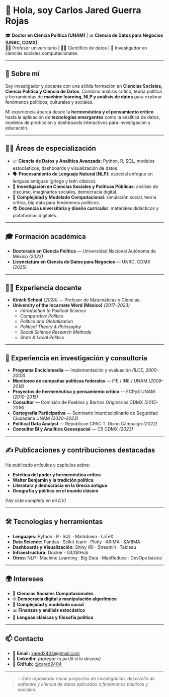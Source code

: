 # 👋 Hola, soy **Carlos Jared Guerra Rojas**

🎓 **Doctor en Ciencia Política (UNAM)** | 📊 **Ciencia de Datos para Negocios (UNRC, CDMX)**  
👨‍🏫 Profesor universitario | 🧑‍💻 Científico de datos | 🧠 Investigador en ciencias sociales computacionales

---

## 🚀 Sobre mí

Soy investigador y docente con una sólida formación en **Ciencias Sociales, Ciencia Política y Ciencia de Datos**. Combino análisis crítico, teoría política y herramientas de **machine learning, NLP y análisis de datos** para explorar fenómenos políticos, culturales y sociales.

Mi experiencia abarca desde la **hermenéutica y el pensamiento crítico** hasta la aplicación de **tecnologías emergentes** como la analítica de datos, modelos de predicción y dashboards interactivos para investigación y educación.

---

## 🧑‍💻 Áreas de especialización

- 📈 **Ciencia de Datos y Analítica Avanzada**: Python, R, SQL, modelos estocásticos, dashboards y visualización de datos.  
- 🗣️ **Procesamiento de Lenguaje Natural (NLP)**: especial enfoque en lenguas antiguas (griego y latín clásico).  
- 🧠 **Investigación en Ciencias Sociales y Políticas Públicas**: análisis de discurso, imaginarios sociales, democracia digital.  
- 🧩 **Complejidad y Modelado Computacional**: simulación social, teoría crítica, big data para fenómenos políticos.  
- 📚 **Docencia universitaria y diseño curricular**: materiales didácticos y plataformas digitales.

---

## 🎓 Formación académica

- **Doctorado en Ciencia Política** — Universidad Nacional Autónoma de México *(2023)*  
- **Licenciatura en Ciencia de Datos para Negocios** — UNRC, CDMX *(2025)*

---

## 👨‍🏫 Experiencia docente

- **Kinich School** *(2024)* — Profesor de Matemáticas y Ciencias.  
- **University of the Incarnate Word (México)** *(2017–2023)*  
  - *Introduction to Political Science*  
  - *Comparative Politics*  
  - *Politics and Globalization*  
  - *Political Theory & Philosophy*  
  - *Social Science Research Methods*  
  - *State & Local Politics*

---

## 🧪 Experiencia en investigación y consultoría

- **Programa Enciclomedia** — Implementación y evaluación *(ILCE, 2000–2003)*  
- **Monitoreo de campañas políticas federales** — IFE / INE / UNAM *(2009–2018)*  
- **Proyectos de hermenéutica y pensamiento crítico** — FCPyS UNAM *(2010–2015)*  
- **Consultor** — Comisión de Pueblos y Barrios Originarios CDMX *(2015–2016)*  
- **Cartografía Participativa** — Seminario Interdisciplinario de Seguridad Ciudadana UNAM *(2020–2023)*  
- **Political Data Analyst** — Republican CPAC T. Dixon Campaign *(2022)*  
- **Consultor BI y Analítica Geoespacial** — C5 CDMX *(2023)*  

---

## ✍️ Publicaciones y contribuciones destacadas

He publicado artículos y capítulos sobre:
- **Estética del poder y hermenéutica crítica**  
- **Walter Benjamin y la tradición política**  
- **Literatura y democracia en la Grecia antigua**  
- **Geografía y política en el mundo clásico**  

*(Ver lista completa en mi CV)*

---

## 🛠️ Tecnologías y herramientas

- **Lenguajes:** Python · R · SQL · Markdown · LaTeX  
- **Data Science:** Pandas · Scikit-learn · Plotly · ARIMA · SARIMA  
- **Dashboards y Visualización:** Shiny (R) · Streamlit · Tableau  
- **Infraestructura:** Docker · Git/GitHub  
- **Otros:** NLP · Machine Learning · Big Data · MapReduce · DevOps básico

---

## 🌍 Intereses

- 🔎 **Ciencias Sociales Computacionales**  
- 🌐 **Democracia digital y manipulación algorítmica**  
- 🧬 **Complejidad y modelado social**  
- 📊 **Finanzas y análisis estocástico**  
- 📖 **Lenguas clásicas y filosofía política**

---

## 📫 Contacto

- 📧 **Email:** [xared2404@gmail.com](mailto:xared2404@gmail.com)  
- 💼 **LinkedIn:** *(agregar tu perfil si lo deseas)*  
- 🐙 **GitHub:** [@xared2404](https://github.com/xared2404)  

---

> 💡 *Este repositorio reúne proyectos de investigación, desarrollo de software y ciencia de datos aplicados a fenómenos políticos y sociales.*
